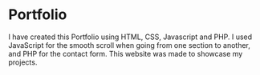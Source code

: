 # Portfolio

I have created this Portfolio using HTML, CSS, Javascript and PHP.
I used JavaScript for the smooth scroll when going from one section to another,
and PHP for the contact form. 
This website was made to showcase my projects.
